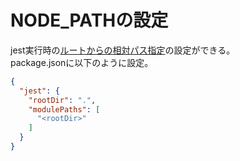 # NODE_PATHの設定

jest実行時の[ルートからの相対パス指定](../nodejs/ルートからの相対パス指定.md)の設定ができる。  
package.jsonに以下のように設定。
```json
{
  "jest": {
    "rootDir": ".",
    "modulePaths": [
      "<rootDir>"
    ]
  }
}
```
